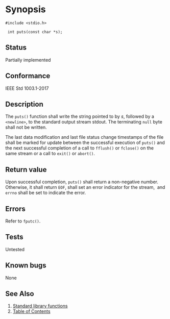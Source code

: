 # Synopsis 
`#include <stdio.h>`</br>

` int puts(const char *s);`</br>

## Status
Partially implemented
## Conformance
IEEE Std 1003.1-2017
## Description


The `puts()` function shall write the string pointed to by _s_, followed by a `<newline>`, to the standard output
stream stdout. The terminating `null` byte shall not be written.

The
last data modification and last file status change timestamps of the file shall be marked for update between the successful
execution of `puts()` and the next successful completion of a call to `fflush()`
or `fclose()` on the same stream or a call to `exit()` or `abort()`. 


## Return value


Upon successful completion, `puts()` shall return a non-negative number. Otherwise, it shall return `EOF`, shall set an error
indicator for the stream,    and `errno` shall be set to indicate the error. 


## Errors

Refer to `fputc()`.


## Tests

Untested

## Known bugs

None

## See Also 
1. [Standard library functions](../README.md)
2. [Table of Contents](../../../README.md)
